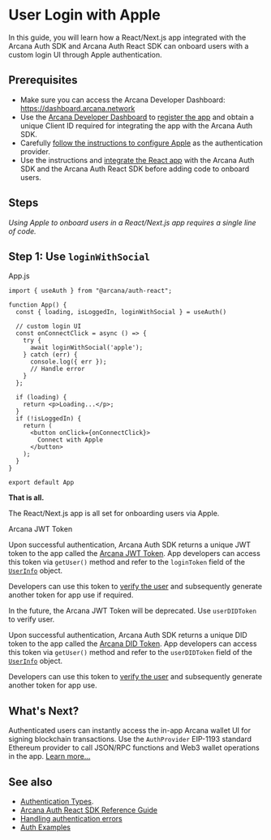 # User Login with Apple

In this guide, you will learn how a React/Next.js app integrated with the Arcana Auth SDK and Arcana Auth React SDK can onboard users with a custom login UI through Apple authentication.

## Prerequisites

- Make sure you can access the Arcana Developer Dashboard: <https://dashboard.arcana.network>
- Use the [Arcana Developer Dashboard](../../../../../../concepts/dashboard/) to [register the app](../../../../../../setup/config-auth/register-app/) and obtain a unique Client ID required for integrating the app with the Arcana Auth SDK.
- Carefully [follow the instructions to configure Apple](../../../../../../setup/config-social/apple-oauth/) as the authentication provider.
- Use the instructions and [integrate the React app](../../../../../integrate/react-nextjs/) with the Arcana Auth SDK and the Arcana Auth React SDK before adding code to onboard users.

## Steps

*Using Apple to onboard users in a React/Next.js app requires a single line of code.*

## Step 1: Use `loginWithSocial`

App.js

```
import { useAuth } from "@arcana/auth-react";

function App() {
  const { loading, isLoggedIn, loginWithSocial } = useAuth()

  // custom login UI
  const onConnectClick = async () => {
    try {
      await loginWithSocial('apple'); 
    } catch (err) {
      console.log({ err });
      // Handle error
    }
  };

  if (loading) {
    return <p>Loading...</p>;
  }
  if (!isLoggedIn) {
    return (
      <button onClick={onConnectClick}>
        Connect with Apple
      </button>
    );
  }
}

export default App

```

**That is all.**

The React/Next.js app is all set for onboarding users via Apple.

Arcana JWT Token

Upon successful authentication, Arcana Auth SDK returns a unique JWT token to the app called the [Arcana JWT Token](../../../../../../concepts/an-jwt-token/). App developers can access this token via `getUser()` method and refer to the `loginToken` field of the [`UserInfo`](https://authsdk-ref-guide.netlify.app/interfaces/userinfo) object.

Developers can use this token to [verify the user](../../../../../../concepts/jwt-token-validation/) and subsequently generate another token for app use if required.

In the future, the Arcana JWT Token will be deprecated. Use `userDIDToken` to verify user.

Upon successful authentication, Arcana Auth SDK returns a unique DID token to the app called the [Arcana DID Token](../../../../../../concepts/an-jwt-token/). App developers can access this token via `getUser()` method and refer to the `userDIDToken` field of the [`UserInfo`](https://authsdk-ref-guide.netlify.app/interfaces/userinfo) object.

Developers can use this token to [verify the user](../../../../../../concepts/an-did-token/#verify-did-token) and subsequently generate another token for app use.

## What's Next?

Authenticated users can instantly access the in-app Arcana wallet UI for signing blockchain transactions. Use the `AuthProvider` EIP-1193 standard Ethereum provider to call JSON/RPC functions and Web3 wallet operations in the app. [Learn more...](../../../../../web3-ops/evm/)

## See also

- [Authentication Types](../../../../../../concepts/authtype/).
- [Arcana Auth React SDK Reference Guide](https://auth-react-sdk-ref-guide.netlify.app/)
- [Handling authentication errors](../../../../../auth-error-msg/)
- [Auth Examples](https://github.com/arcana-network/auth-examples)
